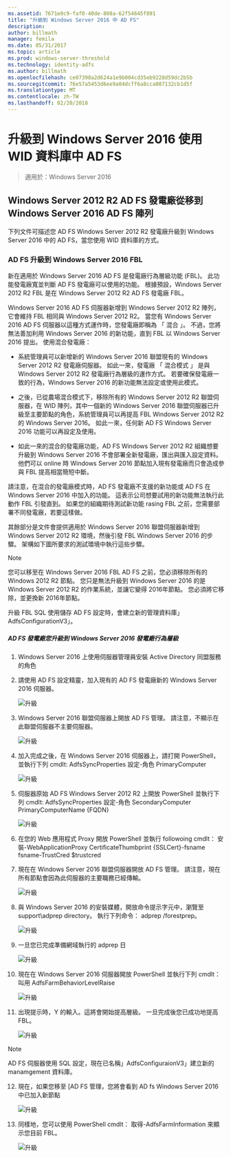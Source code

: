 ```yaml
---
ms.assetid: 7671e0c9-faf0-40de-808a-62f54645f891
title: "升級到 Windows Server 2016 中 AD FS"
description: 
author: billmath
manager: femila
ms.date: 05/31/2017
ms.topic: article
ms.prod: windows-server-threshold
ms.technology: identity-adfs
ms.author: billmath
ms.openlocfilehash: ce07398a2d624a1e9b004cd35eb9228d59dc2b5b
ms.sourcegitcommit: 76e57a5453d6ee9a04dcff6a8cca087132cb1d5f
ms.translationtype: MT
ms.contentlocale: zh-TW
ms.lasthandoff: 02/20/2018
---
```

# <a name="upgrading-to-ad-fs-in-windows-server-2016-using-a-wid-database"></a>升級到 Windows Server 2016 使用 WID 資料庫中 AD FS

>適用於：Windows Server 2016


## <a name="moving-from-a-windows-server-2012-r2-ad-fs-farm-to-a-windows-server-2016-ad-fs-farm"></a>Windows Server 2012 R2 AD FS 發電廠從移到 Windows Server 2016 AD FS 陣列  
下列文件可描述您 AD FS Windows Server 2012 R2 發電廠升級到 Windows Server 2016 中的 AD FS，當您使用 WID 資料庫的方式。  

### <a name="upgrading-ad-fs-to-windows-server-2016-fbl"></a>AD FS 升級到 Windows Server 2016 FBL  
新在適用於 Windows Server 2016 AD FS 是發電廠行為層級功能 (FBL)。   此功能發電廠寬並判斷 AD FS 發電廠可以使用的功能。   根據預設，Windows Server 2012 R2 FBL 是在 Windows Server 2012 R2 AD FS 發電廠 FBL。  

Windows Server 2016 AD FS 伺服器新增到 Windows Server 2012 R2 陣列，它會維持 FBL 相同與 Windows Server 2012 R2。  當您有 Windows Server 2016 AD FS 伺服器以這種方式運作時，您發電廠即稱為 「 混合 」。  不過，您將無法善加利用 Windows Server 2016 的新功能，直到 FBL 以 Windows Server 2016 提出。  使用混合發電廠：  

-   系統管理員可以新增新的 Windows Server 2016 聯盟現有的 Windows Server 2012 R2 發電廠伺服器。  如此一來，發電廠 「 混合模式 」 是與 Windows Server 2012 R2 發電廠行為層級的運作方式。  若要確保發電廠一致的行為，Windows Server 2016 的新功能無法設定或使用此模式。  

-   之後，已從農場混合模式下，移除所有的 Windows Server 2012 R2 聯盟伺服器，在 WID 陣列，其中一個新的 Windows Server 2016 聯盟伺服器已升級至主要節點的角色，系統管理員可以再提高 FBL Windows Server 2012 R2 的 Windows Server 2016。  如此一來，任何新 AD FS Windows Server 2016 功能可以再設定及使用。  

-   如此一來的混合的發電廠功能，AD FS Windows Server 2012 R2 組織想要升級到 Windows Server 2016 不會部署全新發電廠，匯出與匯入設定資料。  他們可以 online 時 Windows Server 2016 節點加入現有發電廠而只會造成參與 FBL 提高相當簡短中斷。  

請注意，在混合的發電廠模式時，AD FS 發電廠不支援的新功能或 AD FS 在 Windows Server 2016 中加入的功能。  這表示公司想要試用的新功能無法執行此動作 FBL 引發直到。  如果您的組織期待測試新功能 rasing FBL 之前，您需要部署不同發電廠，若要這樣做。  

其餘部分是文件會提供適用於 Windows Server 2016 聯盟伺服器新增到 Windows Server 2012 R2 環境，然後引發 FBL Windows Server 2016 的步驟。  架構如下圖所要求的測試環境中執行這些步驟。  

> [!NOTE]  
> 您可以移至在 Windows Server 2016 FBL AD FS 之前，您必須移除所有的 Windows 2012 R2 節點。  您只是無法升級到 Windows Server 2016 的是 Windows Server 2012 R2 的作業系統，並讓它變得 2016年節點。  您必須將它移除，並更換新 2016年節點。
>
> 升級 FBL SQL 使用儲存 AD FS 設定時，會建立新的管理資料庫」AdfsConfigurationV3」。

##### <a name="to-upgrade-your-ad-fs-farm-to-windows-server-2016-farm-behavior-level"></a>AD FS 發電廠您升級到 Windows Server 2016 發電廠行為層級  

1.  Windows Server 2016 上使用伺服器管理員安裝 Active Directory 同盟服務的角色  

2.  請使用 AD FS 設定精靈，加入現有的 AD FS 發電廠新的 Windows Server 2016 伺服器。  

    ![升級](media/Upgrading-to-AD-FS-in-Windows-Server-2016/ADFS_Mixed_1.png)  

3.  Windows Server 2016 聯盟伺服器上開放 AD FS 管理。    請注意，不顯示在此聯盟伺服器不主要伺服器。  

    ![升級](media/Upgrading-to-AD-FS-in-Windows-Server-2016/ADFS_Mixed_3.png)  

4.  加入完成之後，在 Windows Server 2016 伺服器上，請打開 PowerShell，並執行下列 cmdlt: AdfsSyncProperties 設定-角色 PrimaryComputer  

    ![升級](media/Upgrading-to-AD-FS-in-Windows-Server-2016/ADFS_Mixed_4.png)  

5.  伺服器原始 AD FS Windows Server 2012 R2 上開放 PowerShell 並執行下列 cmdlt: AdfsSyncProperties 設定-角色 SecondaryComputer PrimaryComputerName {FQDN}  

    ![升級](media/Upgrading-to-AD-FS-in-Windows-Server-2016/ADFS_Mixed_5.png)  

6.  在您的 Web 應用程式 Proxy 開放 PowerShell 並執行 followoing cmdlt： 安裝-WebApplicationProxy CertificateThumbprint {SSLCert}-fsname fsname-TrustCred $trustcred  

7.  現在在 Windows Server 2016 聯盟伺服器開放 AD FS 管理。  請注意，現在所有節點會因為此伺服器的主要職務已經傳輸。  

    ![升級](media/Upgrading-to-AD-FS-in-Windows-Server-2016/ADFS_Mixed_6.png)  

8.  與 Windows Server 2016 的安裝媒體，開放命令提示字元中，瀏覽至 support\adprep directory。  執行下列命令： adprep /forestprep。  

    ![升級](media/Upgrading-to-AD-FS-in-Windows-Server-2016/ADFS_Mixed_7.png)  

9. 一旦您已完成準備網域執行的 adprep 日  

    ![升級](media/Upgrading-to-AD-FS-in-Windows-Server-2016/ADFS_Mixed_8.png)  

10. 現在在 Windows Server 2016 伺服器開放 PowerShell 並執行下列 cmdlt： 叫用 AdfsFarmBehaviorLevelRaise  

    ![升級](media/Upgrading-to-AD-FS-in-Windows-Server-2016/ADFS_Mixed_9.png)  

11. 出現提示時，Y 的輸入。這將會開始提高層級。  一旦完成後您已成功地提高 FBL。  

    ![升級](media/Upgrading-to-AD-FS-in-Windows-Server-2016/ADFS_Mixed_10.png)  

> [!NOTE]  
> AD FS 伺服器使用 SQL 設定，現在已名稱」AdfsConfiguraionV3」建立新的 manamgement 資料庫。 

12. 現在，如果您移至 [AD FS 管理，您將會看到 AD fs Windows Server 2016 中已加入新節點  

    ![升級](media/Upgrading-to-AD-FS-in-Windows-Server-2016/ADFS_Mixed_12.png)  

13. 同樣地，您可以使用 PowerShell cmdlt： 取得-AdfsFarmInformation 來顯示您目前 FBL。  

    ![升級](media/Upgrading-to-AD-FS-in-Windows-Server-2016/ADFS_Mixed_13.png)  

